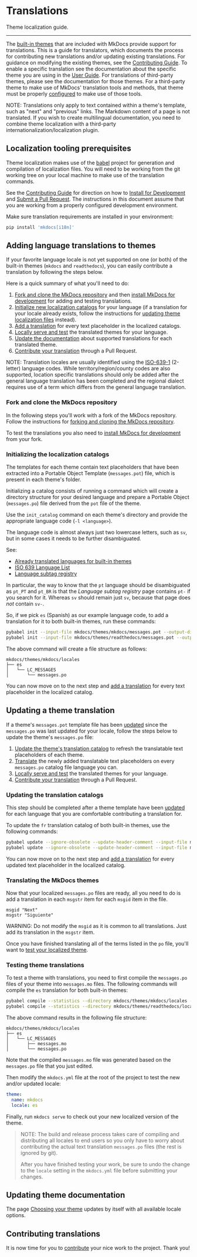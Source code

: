 # Translations

Theme localization guide.

---

The [built-in themes] that are included with MkDocs provide support for
translations. This is a guide for translators, which documents the process for
contributing new translations and/or updating existing translations. For
guidance on modifying the existing themes, see the [Contributing Guide][update
themes]. To enable a specific translation see the documentation about the
specific theme you are using in the [User Guide][built-in themes]. For
translations of third-party themes, please see the documentation for those
themes. For a third-party theme to make use of MkDocs' translation tools and
methods, that theme must be properly [configured] to make use of those tools.

NOTE:
Translations only apply to text contained within a theme's template, such
as "next" and "previous" links. The Markdown content of a page is not
translated. If you wish to create multilingual documentation, you need to
combine theme localization with a third-party
internationalization/localization plugin.

[built-in themes]: ../user-guide/choosing-your-theme.md
[update themes]: ../about/contributing.md#submitting-changes-to-the-builtin-themes
[configured]: themes.md#supporting-theme-localizationtranslation

## Localization tooling prerequisites

Theme localization makes use of the [babel][babel] project for generation and
compilation of localization files. You will need to be working from the
git working tree on your local machine to make use of the translation commands.

See the [Contributing Guide] for direction on how to [Install for Development]
and [Submit a Pull Request]. The instructions in this document assume that you
are working from a properly configured development environment.

Make sure translation requirements are installed in your environment:

```bash
pip install 'mkdocs[i18n]'
```

[babel]: https://babel.pocoo.org/en/latest/cmdline.html
[Contributing Guide]: ../about/contributing.md
[Install for Development]: ../about/contributing.md#installing-for-development
[Submit a Pull Request]: ../about/contributing.md#submitting-pull-requests

## Adding language translations to themes

If your favorite language locale is not yet supported on one (or both) of the
built-in themes (`mkdocs` and `readthedocs`), you can easily contribute a
translation by following the steps below.

Here is a quick summary of what you'll need to do:

1. [Fork and clone the MkDocs repository](#fork-and-clone-the-mkdocs-repository) and then [install MkDocs for development](../about/contributing.md#installing-for-development) for adding and testing translations.
2. [Initialize new localization catalogs](#initializing-the-localization-catalogs) for your language (if a translation for your locale already exists, follow the instructions for [updating theme localization files](#updating-the-translation-catalogs) instead).
3. [Add a translation](#translating-the-mkdocs-themes) for every text placeholder in the localized catalogs.
4. [Locally serve and test](#testing-theme-translations) the translated themes for your language.
5. [Update the documentation](#updating-theme-documentation) about supported translations for each translated theme.
6. [Contribute your translation](#contributing-translations) through a Pull Request.

NOTE:
Translation locales are usually identified using the [ISO-639-1] (2-letter)
language codes. While territory/region/county codes are also supported,
location specific translations should only be added after the general
language translation has been completed and the regional dialect requires
use of a term which differs from the general language translation.

[ISO-639-1]: https://en.wikipedia.org/wiki/ISO_639-1

### Fork and clone the MkDocs repository

In the following steps you'll work with a fork of the MkDocs repository. Follow
the instructions for [forking and cloning the MkDocs
repository](../about/contributing.md#installing-for-development).

To test the translations you also need to [install MkDocs for
development](../about/contributing.md#installing-for-development) from your fork.

### Initializing the localization catalogs

The templates for each theme contain text placeholders that have been extracted
into a Portable Object Template (`messages.pot`) file, which is present in each
theme's folder.

Initializing a catalog consists of running a command which will create a
directory structure for your desired language and prepare a Portable Object
(`messages.po`) file derived from the `pot` file of the theme.

Use the `init_catalog` command on each theme's directory and provide the appropriate language code (`-l <language>`).

The language code is almost always just two lowercase letters, such as `sv`, but in some cases it needs to be further disambiguated.

See:

* [Already translated languages for built-in themes](../user-guide/choosing-your-theme.md#mkdocs-locale)
* [ISO 639 Language List](https://www.localeplanet.com/icu/iso639.html)
* [Language subtag registry](https://www.iana.org/assignments/language-subtag-registry/language-subtag-registry)

In particular, the way to know that the `pt` language should be disambiguated as `pt_PT` and `pt_BR` is that the *Language subtag registry* page contains `pt-` if you search for it. Whereas `sv` should remain just `sv`, because that page does *not* contain `sv-`.

So, if we pick `es` (Spanish) as our example language code, to add a translation for it to both built-in themes, run these commands:

```bash
pybabel init --input-file mkdocs/themes/mkdocs/messages.pot --output-dir mkdocs/themes/mkdocs/locales -l es
pybabel init --input-file mkdocs/themes/readthedocs/messages.pot --output-dir mkdocs/themes/readthedocs/locales -l es
```

The above command will create a file structure as follows:

```text
mkdocs/themes/mkdocs/locales
├── es
│   └── LC_MESSAGES
│       └── messages.po
```

You can now move on to the next step and [add a
translation](#translating-the-mkdocs-themes) for every text placeholder in the
localized catalog.

## Updating a theme translation

If a theme's `messages.pot` template file has been [updated][update themes]
since the `messages.po` was last updated for your locale, follow the steps
below to update the theme's `messages.po` file:

1. [Update the theme's translation catalog](#updating-the-translation-catalogs) to refresh the translatable text placeholders of each theme.
2. [Translate](#translating-the-mkdocs-themes) the newly added translatable text placeholders on every `messages.po` catalog file language you can.
3. [Locally serve and test](#testing-theme-translations) the translated themes for your language.
4. [Contribute your translation](#contributing-translations) through a Pull Request.

### Updating the translation catalogs

This step should be completed after a theme template have been [updated][update
themes] for each language that you are comfortable contributing a translation
for.

To update the `fr` translation catalog of both built-in themes, use the following commands:

```bash
pybabel update --ignore-obsolete --update-header-comment --input-file mkdocs/themes/mkdocs/messages.pot --output-dir mkdocs/themes/mkdocs/locales -l fr
pybabel update --ignore-obsolete --update-header-comment --input-file mkdocs/themes/readthedocs/messages.pot --output-dir mkdocs/themes/readthedocs/locales -l fr
```

You can now move on to the next step and [add a translation] for every updated
text placeholder in the localized catalog.

[add a translation]: #translating-the-mkdocs-themes

### Translating the MkDocs themes

Now that your localized `messages.po` files are ready, all you need to do is
add a translation in each `msgstr` item for each `msgid` item in the file.

```text
msgid "Next"
msgstr "Siguiente"
```

WARNING:
Do not modify the `msgid` as it is common to all translations. Just add
its translation in the `msgstr` item.

Once you have finished translating all of the terms listed in the `po` file,
you'll want to [test your localized theme](#testing-theme-translations).

### Testing theme translations

To test a theme with translations, you need to first compile the `messages.po`
files of your theme into `messages.mo` files. The following commands will compile
the `es` translation for both built-in themes:

```bash
pybabel compile --statistics --directory mkdocs/themes/mkdocs/locales -l es
pybabel compile --statistics --directory mkdocs/themes/readthedocs/locales -l es
```

The above command results in the following file structure:

```text
mkdocs/themes/mkdocs/locales
├── es
│   └── LC_MESSAGES
│       ├── messages.mo
│       └── messages.po
```

Note that the compiled `messages.mo` file was generated based on the
`messages.po` file that you just edited.

Then modify the `mkdocs.yml` file at the root of the project to test the new
and/or updated locale:

```yaml
theme:
  name: mkdocs
  locale: es
```

Finally, run `mkdocs serve` to check out your new localized version of the theme.

> NOTE:
> The build and release process takes care of compiling and distributing
> all locales to end users so you only have to worry about contributing the
> actual text translation `messages.po` files (the rest is ignored by git).
>
> After you have finished testing your work, be sure to undo the change to
> the `locale` setting in the `mkdocs.yml` file before submitting your
> changes.

## Updating theme documentation

The page [Choosing your theme](../user-guide/choosing-your-theme.md) updates by itself with all available locale options.

## Contributing translations

It is now time for you to [contribute](../about/contributing.md) your nice work
to the project. Thank you!
